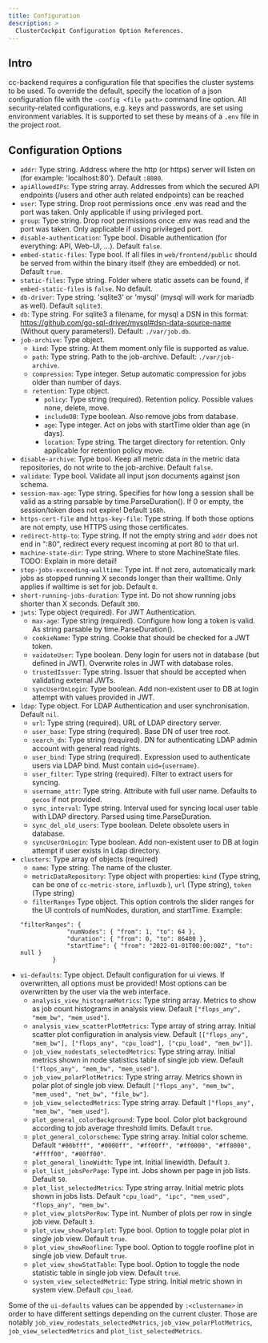 ```yaml
---
title: Configuration
description: >
  ClusterCockpit Configuration Option References.
---
```


## Intro

cc-backend requires a configuration file that specifies the cluster systems to be used.
To override the default, specify the location of a json configuration file with the `-config <file path>` command line option.
All security-related configurations, e.g. keys and passwords, are set using
environment variables.
It is supported to set these by means of a `.env` file in the project root.

## Configuration Options

* `addr`: Type string.  Address where the http (or https) server will listen on (for example: 'localhost:80'). Default `:8080`.
* `apiAllowedIPs`: Type string array.  Addresses from which the secured API endpoints (/users and other auth related endpoints)  can be reached
* `user`: Type string. Drop root permissions once .env was read and the port was taken. Only applicable if using privileged port.
* `group`: Type string.  Drop root permissions once .env was read and the port was taken. Only applicable if using privileged port.
* `disable-authentication`: Type bool.  Disable authentication (for everything: API, Web-UI, ...). Default `false`.
* `embed-static-files`: Type bool. If all files in `web/frontend/public` should be served from within the binary itself (they are embedded) or not. Default `true`.
* `static-files`: Type string. Folder where static assets can be found, if `embed-static-files` is `false`. No default.
* `db-driver`: Type string. 'sqlite3' or 'mysql' (mysql will work for mariadb as well). Default `sqlite3`.
* `db`: Type string. For sqlite3 a filename, for mysql a DSN in this format: https://github.com/go-sql-driver/mysql#dsn-data-source-name (Without query parameters!). Default: `./var/job.db`.
* `job-archive`: Type object.
    - `kind`: Type string. At them moment only file is supported as value.
    - `path`: Type string. Path to the job-archive. Default: `./var/job-archive`.
    - `compression`: Type integer. Setup automatic compression for jobs older than number of days.
    - `retention`: Type object.
        - `policy`: Type string (required). Retention policy. Possible values none, delete,
          move.
        - `includeDB`: Type boolean. Also remove jobs from database.
        - `age`: Type integer. Act on jobs with startTime older than age (in days).
        - `location`: Type string. The target directory for retention. Only applicable for retention policy move.
* `disable-archive`: Type bool. Keep all metric data in the metric data repositories, do not write to the job-archive. Default `false`.
* `validate`: Type bool. Validate all input json documents against json schema.
* `session-max-age`: Type string. Specifies for how long a session shall be valid  as a string parsable by time.ParseDuration(). If 0 or empty, the session/token does not expire! Default `168h`.
* `https-cert-file` and `https-key-file`: Type string. If both those options are not empty, use HTTPS using those certificates.
* `redirect-http-to`: Type string. If not the empty string and `addr` does not end in ":80", redirect every request incoming at port 80 to that url.
* `machine-state-dir`: Type string. Where to store MachineState files. TODO: Explain in more detail!
* `stop-jobs-exceeding-walltime`: Type int. If not zero, automatically mark jobs as stopped running X seconds longer than their walltime. Only applies if walltime is set for job. Default `0`.
* `short-running-jobs-duration`: Type int. Do not show running jobs shorter than X seconds. Default `300`.
* `jwts`: Type object (required). For JWT Authentication.
   - `max-age`: Type string (required). Configure how long a token is valid. As string parsable by time.ParseDuration().
   - `cookieName`: Type string. Cookie that should be checked for a JWT token.
   - `vaidateUser`: Type boolean. Deny login for users not in database (but defined in JWT). Overwrite roles in JWT with database roles.
   - `trustedIssuer`: Type string. Issuer that should be accepted when validating external JWTs. 
   - `syncUserOnLogin`: Type boolean. Add non-existent user to DB at login attempt with values provided in JWT.
* `ldap`: Type object. For LDAP Authentication and user synchronisation. Default `nil`.
   - `url`: Type string (required). URL of LDAP directory server.
   - `user_base`: Type string (required). Base DN of user tree root.
   - `search_dn`: Type string (required). DN for authenticating LDAP admin account with general read rights.
   - `user_bind`: Type string (required). Expression used to authenticate users via LDAP bind. Must contain `uid={username}`.
   - `user_filter`: Type string (required). Filter to extract users for syncing.
   - `username_attr`: Type string. Attribute with full user name. Defaults to `gecos` if not provided.
   - `sync_interval`: Type string. Interval used for syncing local user table with LDAP directory. Parsed using time.ParseDuration.
   - `sync_del_old_users`: Type boolean. Delete obsolete users in database.
   - `syncUserOnLogin`: Type boolean. Add non-existent user to DB at login attempt if user exists in Ldap directory.
* `clusters`: Type array of objects (required)
   - `name`: Type string. The name of the cluster.
   - `metricDataRepository`: Type object with properties: `kind` (Type string, can be one of `cc-metric-store`, `influxdb` ), `url` (Type string), `token` (Type string)
   - `filterRanges` Type object. This option controls the slider ranges for the UI controls of numNodes, duration, and startTime.  Example:
   ```
   "filterRanges": {
                "numNodes": { "from": 1, "to": 64 },
                "duration": { "from": 0, "to": 86400 },
                "startTime": { "from": "2022-01-01T00:00:00Z", "to": null }
            }
   ```
* `ui-defaults`: Type object. Default configuration for ui views. If overwritten, all options  must be provided! Most options can be overwritten by the user via the web interface.
   - `analysis_view_histogramMetrics`: Type string array. Metrics to show as job count histograms in analysis view. Default `["flops_any", "mem_bw", "mem_used"]`.
   - `analysis_view_scatterPlotMetrics`: Type array of string array. Initial
   scatter plot configuration in analysis view. Default `[["flops_any", "mem_bw"], ["flops_any", "cpu_load"], ["cpu_load", "mem_bw"]]`.
   - `job_view_nodestats_selectedMetrics`: Type string array. Initial metrics shown in node statistics table of single job view. Default `["flops_any", "mem_bw", "mem_used"]`.
   - `job_view_polarPlotMetrics`: Type string array. Metrics shown in polar plot of single job view. Default `["flops_any", "mem_bw", "mem_used", "net_bw", "file_bw"]`.
   - `job_view_selectedMetrics`: Type string array.  Default `["flops_any", "mem_bw", "mem_used"]`.
   - `plot_general_colorBackground`: Type bool. Color plot background according to job average threshold limits. Default `true`.
   - `plot_general_colorscheme`: Type string array. Initial color scheme. Default `"#00bfff", "#0000ff", "#ff00ff", "#ff0000", "#ff8000", "#ffff00", "#80ff00"`.
   - `plot_general_lineWidth`: Type int. Initial linewidth. Default `3`.
   - `plot_list_jobsPerPage`: Type int. Jobs shown per page in job lists. Default `50`.
   - `plot_list_selectedMetrics`: Type string array. Initial metric plots shown in jobs lists. Default `"cpu_load", "ipc", "mem_used", "flops_any", "mem_bw"`.
   - `plot_view_plotsPerRow`: Type int. Number of plots per row in single job view. Default `3`.
   - `plot_view_showPolarplot`: Type bool. Option to toggle polar plot in single job view. Default `true`.
   - `plot_view_showRoofline`: Type bool. Option to toggle roofline plot in single job view. Default `true`.
   - `plot_view_showStatTable`: Type bool. Option to toggle the node statistic table in single job view. Default `true`.
   - `system_view_selectedMetric`: Type string. Initial metric shown in system view. Default `cpu_load`.

Some of the `ui-defaults` values can be appended by `:<clustername>` in order to have different settings depending on the current cluster. Those are notably `job_view_nodestats_selectedMetrics`, `job_view_polarPlotMetrics`, `job_view_selectedMetrics` and `plot_list_selectedMetrics`.
